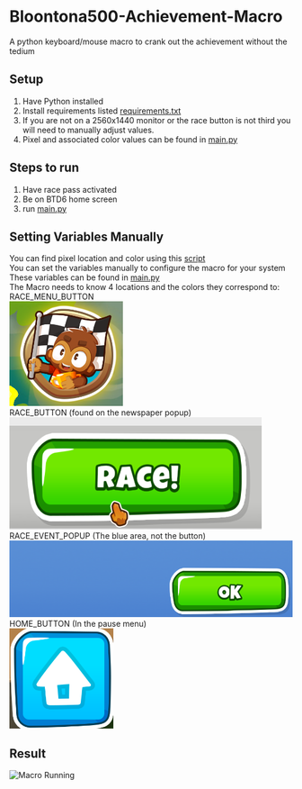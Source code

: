 # Bloontona500-Achievement-Macro
A python keyboard/mouse macro to crank out the achievement without the tedium 

## Setup
1. Have Python installed
2. Install requirements listed [requirements.txt](requirements.txt)
3. If you are not on a 2560x1440 monitor or the race button is not third you will need to manually adjust values. 
4. Pixel and associated color values can be found in [main.py](main.py)

## Steps to run
1. Have race pass activated
2. Be on BTD6 home screen
3. run [main.py](main.py)  

## Setting Variables Manually
You can find pixel location and color using this [script](pixelpointer.py)  
You can set the variables manually to configure the macro for your system  
These variables can be found in [main.py](main.py)  
The Macro needs to know 4 locations and the colors they correspond to:  
RACE_MENU_BUTTON  
![RACE BUTTON MENU](https://github.com/Gumbachi/Bloontona500-Achievement-Macro/blob/media/race_menu_button.png?raw=true)   
RACE_BUTTON (found on the newspaper popup)  
![RACE BUTTON](https://github.com/Gumbachi/Bloontona500-Achievement-Macro/blob/media/race_button.png?raw=true)
RACE_EVENT_POPUP (The blue area, not the button)  
![RACE POPUP](https://github.com/Gumbachi/Bloontona500-Achievement-Macro/blob/media/race_event_popup.png?raw=true) 
HOME_BUTTON (In the pause menu)  
![HOME BUTTON](https://github.com/Gumbachi/Bloontona500-Achievement-Macro/blob/media/home_button.png?raw=true) 

## Result  
![Macro Running](https://github.com/Gumbachi/Bloontona500-Achievement-Macro/blob/media/Bloontonagif.gif?raw=true)

